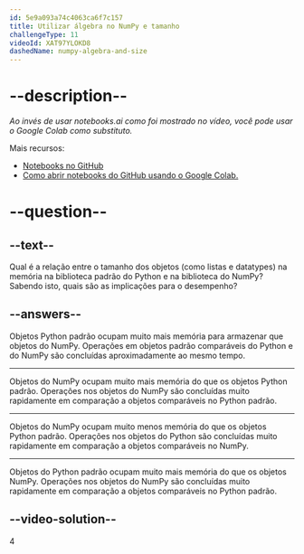 ```yaml
---
id: 5e9a093a74c4063ca6f7c157
title: Utilizar álgebra no NumPy e tamanho
challengeType: 11
videoId: XAT97YLOKD8
dashedName: numpy-algebra-and-size
---
```


# --description--

*Ao invés de usar notebooks.ai como foi mostrado no vídeo, você pode usar o Google Colab como substituto.*

Mais recursos:

-   [Notebooks no GitHub](https://github.com/ine-rmotr-curriculum/freecodecamp-intro-to-numpy)
-   [Como abrir notebooks do GitHub usando o Google Colab.](https://colab.research.google.com/github/googlecolab/colabtools/blob/master/notebooks/colab-github-demo.ipynb)

# --question--

## --text--

Qual é a relação entre o tamanho dos objetos (como listas e datatypes) na memória na biblioteca padrão do Python e na biblioteca do NumPy? Sabendo isto, quais são as implicações para o desempenho?

## --answers--

Objetos Python padrão ocupam muito mais memória para armazenar que objetos do NumPy. Operações em objetos padrão comparáveis do Python e do NumPy são concluídas aproximadamente ao mesmo tempo.

---

Objetos do NumPy ocupam muito mais memória do que os objetos Python padrão. Operações nos objetos do NumPy são concluídas muito rapidamente em comparação a objetos comparáveis no Python padrão.

---

Objetos do NumPy ocupam muito menos memória do que os objetos Python padrão. Operações nos objetos do Python são concluídas muito rapidamente em comparação a objetos comparáveis no NumPy.

---

Objetos do Python padrão ocupam muito mais memória do que os objetos NumPy. Operações nos objetos do NumPy são concluídas muito rapidamente em comparação a objetos comparáveis no Python padrão.

## --video-solution--

4

